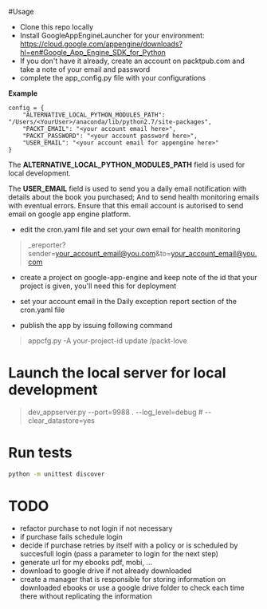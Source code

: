#Usage

- Clone this repo locally
- Install GoogleAppEngineLauncher for your environment: https://cloud.google.com/appengine/downloads?hl=en#Google_App_Engine_SDK_for_Python
- If you don't have it already, create an account on packtpub.com and take a note of your email and password
- complete the app_config.py file with your configurations

**Example**

    config = {
        "ALTERNATIVE_LOCAL_PYTHON_MODULES_PATH": "/Users/<YourUser>/anaconda/lib/python2.7/site-packages",
        "PACKT_EMAIL": "<your account email here>",
        "PACKT_PASSWORD": "<your account password here>",
        "USER_EMAIL": "<your account email for appengine here>"
    }

The **ALTERNATIVE_LOCAL_PYTHON_MODULES_PATH** field is used for local development.

The **USER_EMAIL** field is used to send you a daily email notification with details about the book you purchased; And to send health monitoring emails with eventual errors. Ensure that this email account is autorised to send email on google app engine platform.

- edit the cron.yaml file and set your own email for health monitoring

> _ereporter?sender=your_account_email@you.com&to=your_account_email@you.com

- create a project on google-app-engine and keep note of the id that your project is given, you'll need this for deployment
- set your account email in the Daily exception report section of the cron.yaml file

- publish the app by issuing following command

> appcfg.py -A your-project-id update /packt-love 


# Launch the local server for local development

> dev_appserver.py --port=9988 . --log_level=debug # --clear_datastore=yes
> 

# Run tests

```bash
python -m unittest discover
```

# TODO

- refactor purchase to not login if not necessary
- if purchase fails schedule login 
- decide if purchase retries by itself with a policy or is scheduled by succesfull login (pass a parameter to login for the next step)
- generate url for my ebooks pdf, mobi, ...
- download to google drive if not already downloaded
- create a manager that is responsible for storing information on downloaded ebooks or use a google drive folder to check each time there without replicating the information